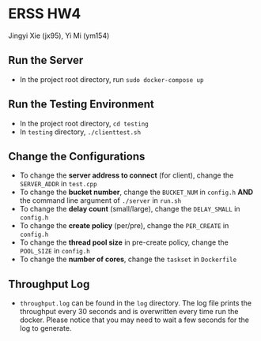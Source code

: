 # ERSS HW4
Jingyi Xie (jx95), Yi Mi (ym154)

## Run the Server
* In the project root directory, run `sudo docker-compose up`

## Run the Testing Environment
* In the project root directory, `cd testing`
* In `testing` directory, `./clienttest.sh`

## Change the Configurations
* To change the **server address to connect** (for client), change the `SERVER_ADDR` in `test.cpp`
* To change the **bucket number**, change the `BUCKET_NUM` in `config.h` **AND** the command line argument of `./server` in `run.sh`
* To change the **delay count** (small/large), change the `DELAY_SMALL` in `config.h`
* To change the **create policy** (per/pre), change the `PER_CREATE` in `config.h`
* To change the **thread pool size** in pre-create policy, change the `POOL_SIZE` in `config.h`
* To change the **number of cores**, change the `taskset` in `Dockerfile`

## Throughput  Log
* `throughput.log` can be found in the `log` directory. The log file prints the throughput every 30 seconds and is overwritten every time run the docker. Please notice that you may need to wait a few seconds for the log to generate.

